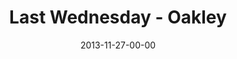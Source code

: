 ---
layout: message
category: message
series: "Kingdom Come"
title: "Last Wednesday - Oakley"
date: 2013-11-27-00-00
message_id: 838
sc-permalink-url: "http://soundcloud.com/crdschurch/last-wednesday-1"
audio: "http://s3.amazonaws.com/crossroads-media/messages/audio/1127813_lw_oakley.mp3"
audio-duration: "34:39"
description: "Oakley"
video: "http://s3.amazonaws.com/crossroads-media/messages/video/1127813_lw_oakley.mp4"
video-duration: "34:39"
yt-embed-url: "//www.youtube.com/embed/e78t2AnhJjo"
video-image: "http://s3.amazonaws.com/crossroads-media/images/112713_lw_oakley_still.jpg"
tag: 
 - oakley
 - last-wednesday
 - crossroads
 - crossroads-church
 - chuck-mingo
 - thanksgiving
explicit: false
---